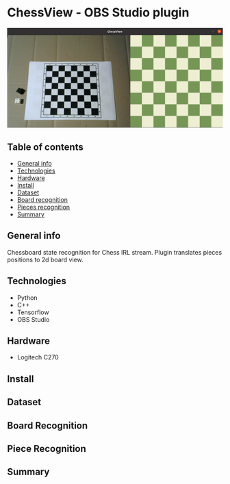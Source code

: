 # ChessView - OBS Studio plugin

<img src="./resources/readme.png" alt="drawing" width="600"/>

## Table of contents
* [General info](#general-info)
* [Technologies](#technologies)
* [Hardware](#hardware)
* [Install](#Install)
* [Dataset](#dataset)
* [Board recognition](#board-recognition)
* [Pieces recognition](#pieces-recognition)
* [Summary](#summary)

## General info

Chessboard state recognition for Chess IRL stream. Plugin translates pieces positions to 2d board view.

## Technologies

* Python
* C++
* Tensorflow
* OBS Studio

## Hardware

* Logitech C270

## Install

## Dataset

## Board Recognition

## Piece Recognition

## Summary
